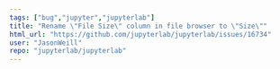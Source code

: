 ```yaml
---
tags: ["bug","jupyter","jupyterlab"]
title: "Rename \"File Size\" column in file browser to \"Size\""
html_url: "https://github.com/jupyterlab/jupyterlab/issues/16734"
user: "JasonWeill"
repo: "jupyterlab/jupyterlab"
---
```


